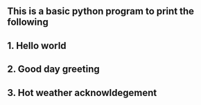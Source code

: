 ## This is a basic python program to print the following
## 1. Hello world
## 2. Good day greeting
## 3. Hot weather acknowldegement